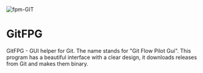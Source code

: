 
![fpm-GIT](https://github.com/user-attachments/assets/db30b391-2d24-4cba-85e1-10484c5a5c61)
# GitFPG
GitFPG - GUI helper for Git. The name stands for "Git Flow Pilot Gui". This program has a beautiful interface with a clear design, it downloads releases from Git and makes them binary.
